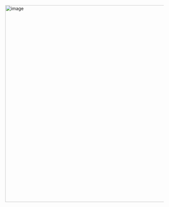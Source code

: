 <img width="627" alt="image" src="https://user-images.githubusercontent.com/113409861/236701231-48b458b0-8a35-4c2a-9863-47832809e2f0.png">

